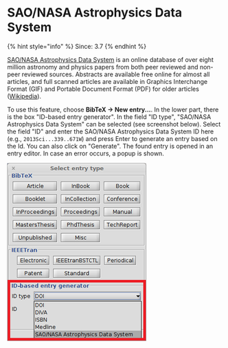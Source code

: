 # SAO/NASA Astrophysics Data System

{% hint style="info" %}
Since: 3.7
{% endhint %}

[SAO/NASA Astrophysics Data System](http://www.adsabs.harvard.edu/) is an online database of over eight million astronomy and physics papers from both peer reviewed and non-peer reviewed sources. Abstracts are available free online for almost all articles, and full scanned articles are available in Graphics Interchange Format \(GIF\) and Portable Document Format \(PDF\) for older articles \([Wikipedia](https://en.wikipedia.org/wiki/Astrophysics_Data_System)\).

To use this feature, choose **BibTeX → New entry...**. In the lower part, there is the box "ID-based entry generator". In the field "ID type", "SAO/NASA Astrophysics Data System" can be selected \(see screenshot below\). Select the field "ID" and enter the SAO/NASA Astrophysics Data System ID here \(e.g., `2013Sci...339..671W`\) and press Enter to generate an entry based on the Id. You can also click on "Generate". The found entry is opened in an entry editor. In case an error occurs, a popup is shown.

![Screenshot of new entry dialog](../../.gitbook/assets/newentrychoosetype-idgeneratorhighlighted-ads.png)

